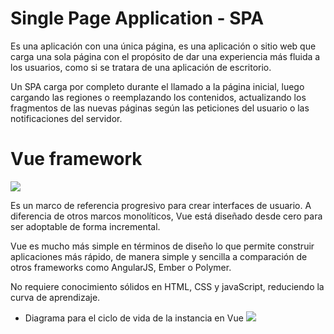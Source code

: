 # Single Page Application - SPA
Es una aplicación con una única página, es una aplicación o sitio web que carga una sola página con el propósito de dar una experiencia más fluida a los usuarios, como si se tratara de una aplicación de escritorio.

Un SPA carga por completo durante el llamado a la página inicial, luego cargando las regiones o reemplazando los contenidos, actualizando los fragmentos de las nuevas páginas según las peticiones del usuario o las notificaciones  del servidor. 


# Vue framework 
![](https://github.com/MISO-4206/201820-Repo-Grupo-01/blob/master/Imagenes/vue.png)

Es un marco de referencia progresivo para crear interfaces de usuario. A diferencia de otros marcos monolíticos, Vue está diseñado desde cero para ser adoptable de forma incremental.

Vue es mucho más simple en términos de diseño lo que permite construir aplicaciones más rápido, de manera simple y sencilla a comparación de otros frameworks como AngularJS, Ember o Polymer.

No requiere conocimiento sólidos en HTML, CSS y javaScript, reduciendo la curva de aprendizaje. 

* Diagrama para el ciclo de vida de la instancia en Vue
![](https://github.com/MISO-4206/201820-Repo-Grupo-01/blob/master/Imagenes/lifecycleVue.png)